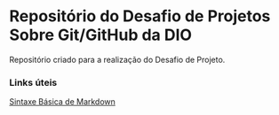 # Repositório do Desafio de Projetos Sobre Git/GitHub da DIO
Repositório criado para a realização do Desafio de Projeto.
### Links úteis
[Sintaxe Básica de Markdown](https://www.markdownguide.org/basic-syntax/)
